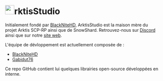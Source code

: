 # <img width="30px" src="https://design.arktis-studio.fr/public/images/logo_light.png">rktisStudio 

Initialement fondé par [BlackNiteHD](https://github.com/BlackNiteHD), ArktisStudio est la maison mère du projet Arktis SCP-RP ainsi que de SnowShard.
Retrouvez-nous sur [Discord](https://discord.gg/482MsrQW) ainsi que sur notre [site web](https://arktis-studio.fr/).

L'équipe de dévloppement est actuellement composée de : 
- [BlackNiteHD](https://github.com/BlackNiteHD)
- [Gabidut76](https://github.com/gabidut)

Ce repo GitHub contient lui quelques librairies open-source développées en interne.

